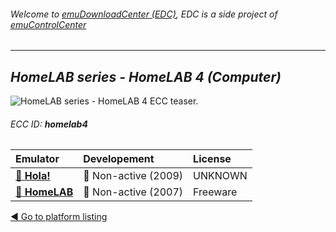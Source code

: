 ###### Welcome to [emuDownloadCenter (EDC)](https://github.com/PhoenixInteractiveNL/emuDownloadCenter/wiki/), EDC is a side project of [emuControlCenter](https://github.com/PhoenixInteractiveNL/emuControlCenter/wiki/)
***
## _HomeLAB series - HomeLAB 4 (Computer)_
![](https://raw.githubusercontent.com/wiki/PhoenixInteractiveNL/emuDownloadCenter/images_platform/ecc_homelab4_teaser.png "HomeLAB series - HomeLAB 4 ECC teaser.")
###### ECC ID: **homelab4**

| Emulator   | Developement        | License     |
|:-----------|:--------------------|:------------|
| [:file_folder: **Hola!**](https://github.com/PhoenixInteractiveNL/emuDownloadCenter/wiki/Emulator-hola#menu) | :red_circle: Non-active (2009) | UNKNOWN |
| [:file_folder: **HomeLAB**](https://github.com/PhoenixInteractiveNL/emuDownloadCenter/wiki/Emulator-homelab#menu) | :red_circle: Non-active (2007) | Freeware |

[:arrow_backward: Go to platform listing](https://github.com/PhoenixInteractiveNL/emuDownloadCenter/wiki/EDC-Platform-List)
